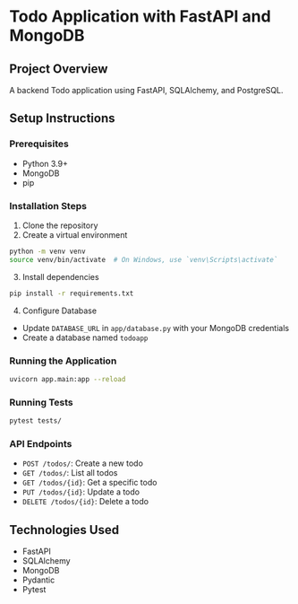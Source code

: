 # Todo Application with FastAPI and MongoDB

## Project Overview
A backend Todo application using FastAPI, SQLAlchemy, and PostgreSQL.

## Setup Instructions

### Prerequisites
- Python 3.9+
- MongoDB
- pip

### Installation Steps
1. Clone the repository
2. Create a virtual environment
```bash
python -m venv venv
source venv/bin/activate  # On Windows, use `venv\Scripts\activate`
```

3. Install dependencies
```bash
pip install -r requirements.txt
```

4. Configure Database
- Update `DATABASE_URL` in `app/database.py` with your MongoDB credentials
- Create a database named `todoapp`

### Running the Application
```bash
uvicorn app.main:app --reload
```

### Running Tests
```bash
pytest tests/
```

### API Endpoints
- `POST /todos/`: Create a new todo
- `GET /todos/`: List all todos
- `GET /todos/{id}`: Get a specific todo
- `PUT /todos/{id}`: Update a todo
- `DELETE /todos/{id}`: Delete a todo

## Technologies Used
- FastAPI
- SQLAlchemy
- MongoDB
- Pydantic
- Pytest
